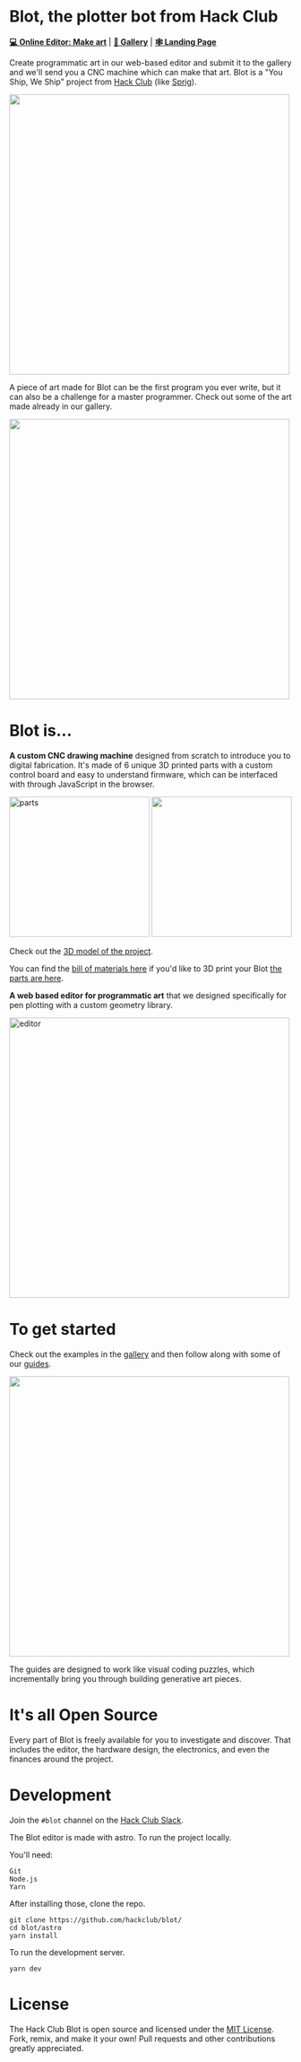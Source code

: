 # Blot, the plotter bot from Hack Club

**[💻 Online Editor: Make art](https://blot.hackclub.dev/editor)** | **[👀 Gallery](https://blot.hackclub.dev/gallery)** | **[🕸 Landing Page](https://blot.hackclub.dev)**

Create programmatic art in our web-based editor and submit it to the gallery and we'll send you a CNC machine which can make that art.
Blot is a "You Ship, We Ship" project from [Hack Club](https://hackclub.com) (like [Sprig](https://github.com/hackclub/sprig)). 

<img width="500" src="https://github.com/hackclub/blot/assets/27078897/2a3d89c5-79b0-4d1d-98b7-a2c4b285fde5"/>

A piece of art made for Blot can be the first program you ever write, but it can also be a challenge for a master programmer. Check out some of the art made already in our gallery.

[<img width="500" src="https://github.com/hackclub/blot/assets/27078897/5666011a-089e-44d9-8956-5c283f00ff14"/>](https://blot.hackclub.dev/gallery)

# Blot is...

**A custom CNC drawing machine** designed from scratch to introduce you to digital fabrication. It's made of 6 unique 3D printed parts with a custom control board and easy to understand firmware, which can be interfaced with through JavaScript in the browser.

<img width="250" alt="parts" src="https://github.com/hackclub/blot/assets/27078897/04ab7345-03fa-4b60-9870-64a99327e8cd">

<img width="250" src="https://github.com/hackclub/blot/assets/27078897/0ffc0ca8-516b-4f9a-b34e-4f09218e41cd"/>

Check out the [3D model of the project](https://cad.onshape.com/documents/0bcd2f50d2614ea26189f43b/w/23913e7defc94fc29f7833e6/e/72ea852bfc1822955e506e37?renderMode=0&uiState=6538235d42737a70b1996741).

You can find the [bill of materials here](https://blot.hackclub.dev/assembly) if you'd like to 3D print your Blot [the parts are here](https://github.com/hackclub/blot/tree/main/hardware/mechanical/drawing-thing-v4).

**A web based editor for programmatic art** that we designed specifically for pen plotting with a custom geometry library.

<img width="500" alt="editor" src="https://github.com/hackclub/blot/assets/27078897/6f444dcf-cd44-4e49-986a-3bd9b57e6593">

# To get started

Check out the examples in the [gallery](https://blot.hackclub.dev/gallery) and then follow along with some of our [guides](https://blot.hackclub.dev/guides).

<img width="500" src="https://github.com/hackclub/blot/assets/27078897/a072225f-dcaf-4571-bcaa-966d7271247c"/>


The guides are designed to work like visual coding puzzles, which incrementally bring you through building generative art pieces.

# It's all Open Source

Every part of Blot is freely available for you to investigate and discover. 
That includes the editor, the hardware design, the electronics, and even the finances around the project.

# Development

Join the `#blot` channel on the [Hack Club Slack](https://hackclub.com/slack). 

The Blot editor is made with astro. To run the project locally.

You'll need:

```
Git
Node.js
Yarn
```

After installing those, clone the repo.

```
git clone https://github.com/hackclub/blot/
cd blot/astro
yarn install
```

To run the development server.

```
yarn dev
```

# License
The Hack Club Blot is open source and licensed under the [MIT License](https://github.com/hackclub/blot/LICENSE.md). Fork, remix, and make it your own! Pull requests and other contributions greatly appreciated.
